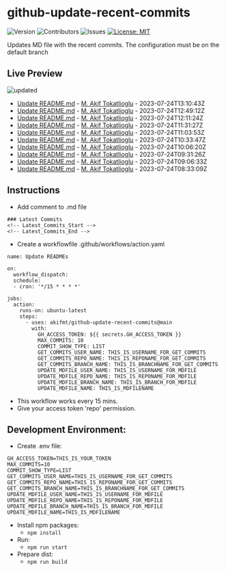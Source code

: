 # github-update-recent-commits

![Version](https://img.shields.io/github/v/release/AAAAA/AAAAA?color=blue)
![Contributors](https://img.shields.io/github/contributors/AAAAA/AAAAA?color=dark-green) ![Issues](https://img.shields.io/github/issues/AAAAA/AAAAA) [![License: MIT](https://img.shields.io/badge/license-MIT-blue)](#)

Updates MD file with the recent commits. The configuration must be on the default branch

## Live Preview
<!-- Latest_Commits_Start -->
![updated](https://img.shields.io/badge/Updated-Mon%20Jul%2024%202023%2013%3A31%3A19%20GMT%2B0000%20(Coordinated%20Universal%20Time)-blue.svg)
- [Update README.md](https://github.com/akifmt/github-update-recent-commits/commit/65fbaa2c1f496dac086136b8eb0dc3509985d81e) - [M. Akif Tokatlioglu](mailto:akifmt@gmail.com) - 2023-07-24T13:10:43Z 
- [Update README.md](https://github.com/akifmt/github-update-recent-commits/commit/85a1481f9beabbf5c7e22c816fcc108855cfadbc) - [M. Akif Tokatlioglu](mailto:akifmt@gmail.com) - 2023-07-24T12:49:12Z 
- [Update README.md](https://github.com/akifmt/github-update-recent-commits/commit/eb2e3d0257756cd3632fb58522ae32aec3d94f72) - [M. Akif Tokatlioglu](mailto:akifmt@gmail.com) - 2023-07-24T12:11:24Z 
- [Update README.md](https://github.com/akifmt/github-update-recent-commits/commit/0030f5c92432e16d2504152f45cae802baa6bbcc) - [M. Akif Tokatlioglu](mailto:akifmt@gmail.com) - 2023-07-24T11:31:27Z 
- [Update README.md](https://github.com/akifmt/github-update-recent-commits/commit/429f3c92dffebcba0aca11aef67550b316780c85) - [M. Akif Tokatlioglu](mailto:akifmt@gmail.com) - 2023-07-24T11:03:53Z 
- [Update README.md](https://github.com/akifmt/github-update-recent-commits/commit/56a3e4c55a0dbcaa6b3c46b985e5f622174962cd) - [M. Akif Tokatlioglu](mailto:akifmt@gmail.com) - 2023-07-24T10:33:47Z 
- [Update README.md](https://github.com/akifmt/github-update-recent-commits/commit/0a1eee71be8ff7bef69be6aba9628b85d66942e1) - [M. Akif Tokatlioglu](mailto:akifmt@gmail.com) - 2023-07-24T10:06:20Z 
- [Update README.md](https://github.com/akifmt/github-update-recent-commits/commit/aabd8871ffda0567426360c89bee0efd96119f1a) - [M. Akif Tokatlioglu](mailto:akifmt@gmail.com) - 2023-07-24T09:31:26Z 
- [Update README.md](https://github.com/akifmt/github-update-recent-commits/commit/e392b3899740c9beca98773ab0372cf78511c4d1) - [M. Akif Tokatlioglu](mailto:akifmt@gmail.com) - 2023-07-24T09:06:33Z 
- [Update README.md](https://github.com/akifmt/github-update-recent-commits/commit/fd5d19bd5e0bc8cf110e8938e169617ba76ffd19) - [M. Akif Tokatlioglu](mailto:akifmt@gmail.com) - 2023-07-24T08:33:09Z 
<!-- Latest_Commits_End -->

## Instructions
- Add comment to .md file
```
### Latest Commits
<!-- Latest_Commits_Start -->
<!-- Latest_Commits_End -->
```
- Create a workflowfile .github/workflows/action.yaml
```
name: Update READMEs

on:
  workflow_dispatch:
  schedule:
  - cron: '*/15 * * * *'
  
jobs:
  action:
    runs-on: ubuntu-latest
    steps:
      - uses: akifmt/github-update-recent-commits@main
        with:
          GH_ACCESS_TOKEN: ${{ secrets.GH_ACCESS_TOKEN }}
          MAX_COMMITS: 10
          COMMIT_SHOW_TYPE: LIST
          GET_COMMITS_USER_NAME: THIS_IS_USERNAME_FOR_GET_COMMITS
          GET_COMMITS_REPO_NAME: THIS_IS_REPONAME_FOR_GET_COMMITS
          GET_COMMITS_BRANCH_NAME: THIS_IS_BRANCHNAME_FOR_GET_COMMITS
          UPDATE_MDFILE_USER_NAME: THIS_IS_USERNAME_FOR_MDFILE
          UPDATE_MDFILE_REPO_NAME: THIS_IS_REPONAME_FOR_MDFILE
          UPDATE_MDFILE_BRANCH_NAME: THIS_IS_BRANCH_FOR_MDFILE
          UPDATE_MDFILE_NAME: THIS_IS_MDFILENAME
```
- This workflow works every 15 mins.
- Give your access token 'repo' permission.

## Development Environment:
- Create .env file:
```
GH_ACCESS_TOKEN=THIS_IS_YOUR_TOKEN
MAX_COMMITS=10
COMMIT_SHOW_TYPE=LIST
GET_COMMITS_USER_NAME=THIS_IS_USERNAME_FOR_GET_COMMITS
GET_COMMITS_REPO_NAME=THIS_IS_REPONAME_FOR_GET_COMMITS
GET_COMMITS_BRANCH_NAME=THIS_IS_BRANCHNAME_FOR_GET_COMMITS
UPDATE_MDFILE_USER_NAME=THIS_IS_USERNAME_FOR_MDFILE
UPDATE_MDFILE_REPO_NAME=THIS_IS_REPONAME_FOR_MDFILE
UPDATE_MDFILE_BRANCH_NAME=THIS_IS_BRANCH_FOR_MDFILE
UPDATE_MDFILE_NAME=THIS_IS_MDFILENAME
```
- Install npm packages:
	- ```npm install```
- Run:
	- ```npm run start```
- Prepare dist:
	- ```npm run build```
